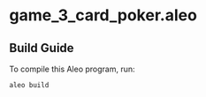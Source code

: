# game_3_card_poker.aleo

## Build Guide

To compile this Aleo program, run:
```bash
aleo build
```
